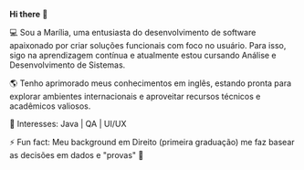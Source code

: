 **Hi there** 👋

💻 Sou a Marília, uma entusiasta do desenvolvimento de software apaixonado por criar soluções funcionais com foco no usuário. Para isso, sigo na aprendizagem contínua e atualmente estou cursando Análise e Desenvolvimento de Sistemas.

🌎 Tenho aprimorado meus conhecimentos em inglês, estando pronta para explorar ambientes internacionais e aproveitar recursos técnicos e acadêmicos valiosos.

🚀 Interesses:
Java | QA | UI/UX 

⚡ Fun fact: Meu background em Direito (primeira graduação) me faz basear as decisões em dados e "provas" 🤪
